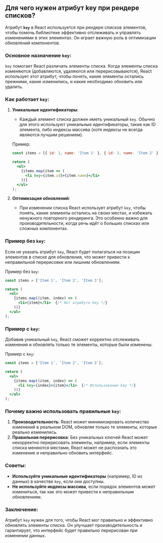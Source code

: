 ## Для чего нужен атрибут key при рендере списков?

Атрибут **`key`** в React используется при рендере списков элементов, чтобы помочь библиотеке эффективно отслеживать и управлять изменениями в этих элементах. Он играет важную роль в оптимизации обновлений компонентов.

### Основное назначение `key`:
`key` помогает React различать элементы списка. Когда элементы списка изменяются (добавляются, удаляются или перерисовываются), React использует этот атрибут, чтобы понять, какие элементы остались прежними, какие изменились, и какие необходимо обновить или удалить.

### Как работает `key`:
1. **Уникальные идентификаторы**:
   - Каждый элемент списка должен иметь уникальный `key`. Обычно для этого используют уникальные идентификаторы, такие как ID элемента, либо индексы массива (хотя индексы не всегда являются лучшим решением).
   
   Пример:
   ```jsx
   const items = [{ id: 1, name: 'Item 1' }, { id: 2, name: 'Item 2' }];
   
   return (
     <ul>
       {items.map(item => (
         <li key={item.id}>{item.name}</li>
       ))}
     </ul>
   );
   ```

2. **Оптимизация обновлений**:
   - При изменении списка React использует атрибут `key`, чтобы понять, какие элементы остались на своих местах, и избежать ненужного повторного рендеринга. Это особенно важно для производительности, когда речь идёт о больших списках или сложных компонентах.

### Пример без `key`:
Если не указать атрибут `key`, React будет полагаться на позиции элементов в списке для обновления, что может привести к неправильной перерисовке или лишним обновлениям.

Пример без `key`:
```jsx
const items = ['Item 1', 'Item 2', 'Item 3'];

return (
  <ul>
    {items.map((item, index) => (
      <li>{item}</li>  {/* Нет атрибута key */}
    ))}
  </ul>
);
```

### Пример с `key`:
Добавив уникальный `key`, React сможет корректно отслеживать изменения и обновлять только те элементы, которые были изменены.

Пример с `key`:
```jsx
const items = ['Item 1', 'Item 2', 'Item 3'];

return (
  <ul>
    {items.map((item, index) => (
      <li key={index}>{item}</li>  {/* Использование key */}
    ))}
  </ul>
);
```

### Почему важно использовать правильные `key`:
1. **Производительность**: React может минимизировать количество изменений в реальном DOM, обновляя только те элементы, которые реально изменились.
2. **Правильная перерисовка**: Без уникальных ключей React может некорректно перерисовать элементы, например, если элементы списка меняются местами, React может не распознать это изменение и неправильно обновить интерфейс.

### Советы:
- **Используйте уникальные идентификаторы** (например, ID из данных) в качестве `key`, если они доступны.
- **Не используйте индексы массива**, если порядок элементов может измениться, так как это может привести к неправильным обновлениям.

### Заключение:
Атрибут `key` нужен для того, чтобы React мог правильно и эффективно обновлять элементы списка. Он улучшает производительность и гарантирует, что интерфейс будет правильно перерисован при изменении данных.